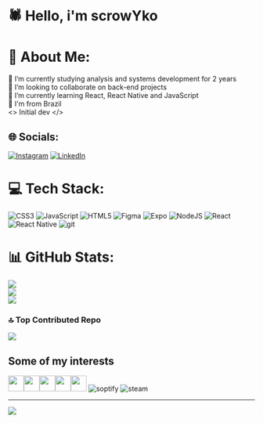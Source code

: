 # 🕷 Hello, i'm scrowYko
# 💫 About Me:
🔭 I’m currently studying analysis and systems development for 2 years<br>
👯 I’m looking to collaborate on back-end projects<br>
🌱 I’m currently learning React, React Native and JavaScript<br>
🌴 I'm from Brazil<br>
<> Initial dev </>

## 🌐 Socials:
[![Instagram](https://img.shields.io/badge/Instagram-%23E4405F.svg?logo=Instagram&logoColor=white)](https://instagram.com/yko.w_) [![LinkedIn](https://img.shields.io/badge/LinkedIn-%230077B5.svg?logo=linkedin&logoColor=white)](https://br.linkedin.com/in/davi-henry-morel-pintos-084929274)  

# 💻 Tech Stack:
![CSS3](https://img.shields.io/badge/css3-%231572B6.svg?style=for-the-badge&logo=css3&logoColor=white) ![JavaScript](https://img.shields.io/badge/javascript-%23323330.svg?style=for-the-badge&logo=javascript&logoColor=%23F7DF1E) ![HTML5](https://img.shields.io/badge/html5-%23E34F26.svg?style=for-the-badge&logo=html5&logoColor=white) 	![Figma](https://img.shields.io/badge/figma-%23F24E1E.svg?style=for-the-badge&logo=figma&logoColor=white)
![Expo](https://img.shields.io/badge/Expo-1B1F23?style=for-the-badge&logo=expo&logoColor=white`) ![NodeJS](https://img.shields.io/badge/Node%20js-339933?style=for-the-badge&logo=nodedotjs&logoColor=white) ![React](https://img.shields.io/badge/React-20232A?style=for-the-badge&logo=react&logoColor=61DAFB) ![React Native](https://img.shields.io/badge/React_Native-20232A?style=for-the-badge&logo=react&logoColor=61DAFB) ![git](https://img.shields.io/badge/GIT-E44C30?style=for-the-badge&logo=git&logoColor=white)
# 📊 GitHub Stats:
![](https://github-readme-stats.vercel.app/api?username=scrowYko&theme=dark&hide_border=false&include_all_commits=true&count_private=false)<br/>
![](https://github-readme-streak-stats.herokuapp.com/?user=scrowYko&theme=dark&hide_border=false)<br/>
![](https://github-readme-stats.vercel.app/api/top-langs/?username=scrowYko&theme=dark&hide_border=false&include_all_commits=true&count_private=false&layout=compact)

### 🔝 Top Contributed Repo
![](https://github-contributor-stats.vercel.app/api?username=scrowYko&limit=5&theme=dark&combine_all_yearly_contributions=true)

## Some of my interests

<img src="https://www.vectorlogo.zone/logos/javascript/javascript-icon.svg" width="32px"/><img src="https://www.vectorlogo.zone/logos/python/python-icon.svg" width="32px"/><img src="https://www.vectorlogo.zone/logos/w3_css/w3_css-icon.svg" width="32px"/><img src="https://www.vectorlogo.zone/logos/microsoft/microsoft-icon.svg" width="32px"/><img src="https://www.vectorlogo.zone/logos/xbox/xbox-icon.svg" width="32px"/>
![soptify](https://img.shields.io/badge/Spotify-1ED760?&style=for-the-badge&logo=spotify&logoColor=white)
![steam](https://img.shields.io/badge/Steam-000000?style=for-the-badge&logo=steam&logoColor=white)


-------------
[![](https://visitcount.itsvg.in/api?id=scrowYko&icon=2&color=8)](https://visitcount.itsvg.in)

<!-- Proudly created with GPRM ( https://gprm.itsvg.in ) -->
